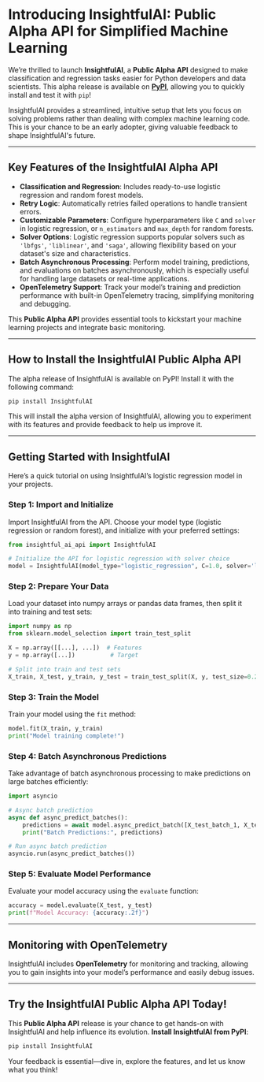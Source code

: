﻿# Introducing InsightfulAI: Public Alpha API for Simplified Machine Learning

We’re thrilled to launch **InsightfulAI**, a **Public Alpha API** designed to make classification and regression tasks easier for Python developers and data scientists. This alpha release is available on **[PyPI](https://pypi.org/project/InsightfulAI/)**, allowing you to quickly install and test it with `pip`!

InsightfulAI provides a streamlined, intuitive setup that lets you focus on solving problems rather than dealing with complex machine learning code. This is your chance to be an early adopter, giving valuable feedback to shape InsightfulAI's future.

---

## Key Features of the InsightfulAI Alpha API

- **Classification and Regression**: Includes ready-to-use logistic regression and random forest models.
- **Retry Logic**: Automatically retries failed operations to handle transient errors.
- **Customizable Parameters**: Configure hyperparameters like `C` and `solver` in logistic regression, or `n_estimators` and `max_depth` for random forests.
- **Solver Options**: Logistic regression supports popular solvers such as `'lbfgs'`, `'liblinear'`, and `'saga'`, allowing flexibility based on your dataset's size and characteristics.
- **Batch Asynchronous Processing**: Perform model training, predictions, and evaluations on batches asynchronously, which is especially useful for handling large datasets or real-time applications.
- **OpenTelemetry Support**: Track your model’s training and prediction performance with built-in OpenTelemetry tracing, simplifying monitoring and debugging.

This **Public Alpha API** provides essential tools to kickstart your machine learning projects and integrate basic monitoring.

---

## How to Install the InsightfulAI Public Alpha API

The alpha release of InsightfulAI is available on PyPI! Install it with the following command:

```bash
pip install InsightfulAI
```

This will install the alpha version of InsightfulAI, allowing you to experiment with its features and provide feedback to help us improve it.

---

## Getting Started with InsightfulAI

Here’s a quick tutorial on using InsightfulAI’s logistic regression model in your projects.

### Step 1: Import and Initialize

Import InsightfulAI from the API. Choose your model type (logistic regression or random forest), and initialize with your preferred settings:

```python
from insightful_ai_api import InsightfulAI

# Initialize the API for logistic regression with solver choice
model = InsightfulAI(model_type="logistic_regression", C=1.0, solver='lbfgs')  # Options: 'lbfgs', 'liblinear', 'saga'
```

### Step 2: Prepare Your Data

Load your dataset into numpy arrays or pandas data frames, then split it into training and test sets:

```python
import numpy as np
from sklearn.model_selection import train_test_split

X = np.array([[...], ...])  # Features
y = np.array([...])          # Target

# Split into train and test sets
X_train, X_test, y_train, y_test = train_test_split(X, y, test_size=0.2, random_state=42)
```

### Step 3: Train the Model

Train your model using the `fit` method:

```python
model.fit(X_train, y_train)
print("Model training complete!")
```

### Step 4: Batch Asynchronous Predictions

Take advantage of batch asynchronous processing to make predictions on large batches efficiently:

```python
import asyncio

# Async batch prediction
async def async_predict_batches():
    predictions = await model.async_predict_batch([X_test_batch_1, X_test_batch_2])
    print("Batch Predictions:", predictions)

# Run async batch prediction
asyncio.run(async_predict_batches())
```

### Step 5: Evaluate Model Performance

Evaluate your model accuracy using the `evaluate` function:

```python
accuracy = model.evaluate(X_test, y_test)
print(f"Model Accuracy: {accuracy:.2f}")
```

---

## Monitoring with OpenTelemetry

InsightfulAI includes **OpenTelemetry** for monitoring and tracking, allowing you to gain insights into your model’s performance and easily debug issues.

---

## Try the InsightfulAI Public Alpha API Today!

This **Public Alpha API** release is your chance to get hands-on with InsightfulAI and help influence its evolution. **Install InsightfulAI from PyPI**:

```bash
pip install InsightfulAI
```

Your feedback is essential—dive in, explore the features, and let us know what you think!